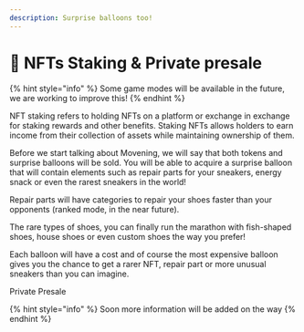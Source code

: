 ```yaml
---
description: Surprise balloons too!
---
```


# 🎁 NFTs Staking & Private presale

{% hint style="info" %}
Some game modes will be available in the future, we are working to improve this!
{% endhint %}

NFT staking refers to holding NFTs on a platform or exchange in exchange for staking rewards and other benefits. Staking NFTs allows holders to earn income from their collection of assets while maintaining ownership of them.

Before we start talking about Movening, we will say that both tokens and surprise balloons will be sold. You will be able to acquire a surprise balloon that will contain elements such as repair parts for your sneakers, energy snack or even the rarest sneakers in the world!&#x20;

Repair parts will have categories to repair your shoes faster than your opponents (ranked mode, in the near future).&#x20;

The rare types of shoes, you can finally run the marathon with fish-shaped shoes, house shoes or even custom shoes the way you prefer!&#x20;

Each balloon will have a cost and of course the most expensive balloon gives you the chance to get a rarer NFT, repair part or more unusual sneakers than you can imagine.

Private Presale

{% hint style="info" %}
Soon more information will be added on the way
{% endhint %}
